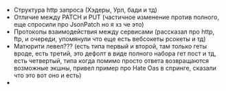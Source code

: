 - Структура http запроса (Хэдеры, Урл, бади и тд)
- Отличие между PATCH и PUT (частичное изменение против полного, еще спросили про JsonPatch но я хз
  че это)
- Протоколы взаимодействия между сервисами (рассказал про http, ftp, и очереди, упомянули что еще
  есть вебсокеты рсокеты и тд)
- Матюрити левел??? (есть типа первый и второй, там только геты вроде, есть третий, это дефолт в
  виде полного набора гет пост и тд, есть четвертый, типа когда помимо просто ответа возвращаются
  возможные экшны, привел пример про Hate Oas в спринге, сказали что это вот оно и есть)
- 
